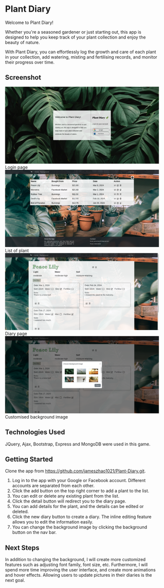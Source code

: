 # Plant Diary

Welcome to Plant Diary!

Whether you're a seasoned gardener or just starting out, this app is designed to help you keep track of your plant collection and enjoy the beauty of nature.

With Plant Diary, you can effortlessly log the growth and care of each plant in your collection, add watering, misting and fertilising records, and monitor their progress over time.

## Screenshot

![Screenshot of the Plant Diary](./public/images/screenshots/screenshot1.png)
Login page
![Screenshot of the Plant Diary](./public/images/screenshots/screenshot2.png)
List of plant
![Screenshot of the Plant Diary](./public/images/screenshots/screenshot3.png)
Diary page
![Screenshot of the Plant Diary](./public/images/screenshots/screenshot4.png)
Customised background image

## Technologies Used

JQuery, Ajax, Bootstrap, Express and MongoDB were used in this game.

## Getting Started

Clone the app from https://github.com/jameszhao1021/Plant-Diary.git.
1. Log in to the app with your Google or Facebook account. Different accounts are separated from each other.
2. Click the add button on the top right corner to add a plant to the list.
3. You can edit or delete any existing plant from the list.
4. Click the detail button will redirect you to the diary page.
5. You can add details for the plant, and the details can be edited or deleted.
6. Click the new diary button to create a diary. The inline editing feature allows you to edit the information easily.
7. You can change the background image by clicking the background button on the nav bar.
  
## Next Steps

In addition to changing the background, I will create more customized features such as adjusting font family, font size, etc. Furthermore, I will spend more time improving the user interface, and create more animations and hover effects. Allowing users to update pictures in their diaries is the next goal.
